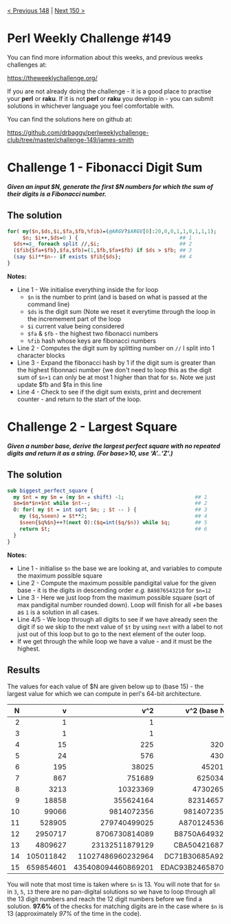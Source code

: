 [< Previous 148](https://github.com/drbaggy/perlweeklychallenge-club/tree/master/challenge-148/james-smith) |
[Next 150 >](https://github.com/drbaggy/perlweeklychallenge-club/tree/master/challenge-150/james-smith)
# Perl Weekly Challenge #149

You can find more information about this weeks, and previous weeks challenges at:

  https://theweeklychallenge.org/

If you are not already doing the challenge - it is a good place to practise your
**perl** or **raku**. If it is not **perl** or **raku** you develop in - you can
submit solutions in whichever language you feel comfortable with.

You can find the solutions here on github at:

https://github.com/drbaggy/perlweeklychallenge-club/tree/master/challenge-149/james-smith

# Challenge 1 - Fibonacci Digit Sum

***Given an input $N, generate the first $N numbers for which the sum of their digits is a Fibonacci number.***

## The solution

```perl
for( my($n,$ds,$i,$fa,$fb,%fib)=(@ARGV?$ARGV[0]:20,0,0,1,1,0,1,1,1);
     $n; $i++,$ds=0 ) {                                 ## 1
  $ds+=$_ foreach split //,$i;                          ## 2
  ($fib{$fa+$fb},$fa,$fb)=(1,$fb,$fa+$fb) if $ds > $fb; ## 3
  (say $i)**$n-- if exists $fib{$ds};                   ## 4
}
```

**Notes:**

 * Line 1 - We initialise everything inside the for loop
   * `$n` is the number to print (and is based on what is passed at the command line)
   * `$ds` is the digit sum (Note we reset it everytime through the loop in the incremement part of the loop
   * `$i`  current value being considered
   * `$fa` & `$fb` - the highest two fibonacci numbers 
   * `%fib` hash whose keys are fibonacci numbers
 * Line 2 - Computes the digit sum by splitting number on `//` I split into 1 character blocks
 * Line 3 - Expand the fibonacci hash by 1 if the digit sum is greater than the highest fibonnaci number {we don't need to loop this as the digit sum of `$n+1` can only be at most 1 higher than that for `$n`. Note we just update $fb and $fa in this line
 * Line 4 - Check to see if the digit sum exists, print and decrement counter - and return to the start of the loop.

# Challenge 2 - Largest Square

***Given a number base, derive the largest perfect square with no repeated digits and return it as a string. (For base>10, use ‘A’..‘Z’.)***

## The solution

```perl
sub biggest_perfect_square {
  my $nt = my $m = (my $n = shift) -1;                       ## 1
  $m=$m*$n+$nt while $nt--;                                  ## 2
  O: for( my $t = int sqrt $m; ; $t -- ) {                   ## 3
    my ($q,%seen) = $t**2;                                   ## 4
    $seen{$q%$n}++?(next O):($q=int($q/$n)) while $q;        ## 5
    return $t;                                               ## 6
  }
}
```

**Notes:**

 * Line 1 - initialise `$n` the base we are looking at, and variables to compute the maximum possible square
 * Line 2 - Compute the maximum possible pandigital value for the given base - it is the digits in descending order *e.g.* `BA9876543210` for `$n=12`
 * Line 3 - Here we just loop from the maximum possible square (sqrt of max pandigital number rounded down). Loop will finish for all +be bases as `1` is a solution in all cases.
 * Line 4/5 - We loop through all digits to see if we have already seen the digit if so we skip to the next value of `$t` by using `next` with a label to not just out of this loop but to go to the next element of the outer loop.
 * If we get through the while loop we have a value - and it must be the highest.

## Results

The values for each value of $N are given below up to (base 15) - the largest value for which we can compute in perl's 64-bit architecture.

|  N | v         | v^2                | v^2 (base N)    | Time      | Evals    |
| -: | --------: | -----------------: | --------------: | --------: | -------: |
|  2 |         1 |                  1 |               1 |  0.000020 |        1 |
|  3 |         1 |                  1 |               1 |  0.000022 |        4 |
|  4 |        15 |                225 |            3201 |  0.000014 |        1 |
|  5 |        24 |                576 |            4301 |  0.000043 |       31 |
|  6 |       195 |              38025 |          452013 |  0.000029 |       17 |
|  7 |       867 |             751689 |         6250341 |  0.000045 |       28 |
|  8 |      3213 |           10323369 |        47302651 |  0.001050 |      841 |
|  9 |     18858 |          355624164 |       823146570 |  0.000947 |      671 |
| 10 |     99066 |         9814072356 |      9814072356 |  0.000476 |      315 |
| 11 |    528905 |       279740499025 |     A8701245369 |  0.004091 |     2564 |
| 12 |   2950717 |      8706730814089 |    B8750A649321 |  0.035980 |    22903 |
| 13 |   4809627 |     23132511879129 |    CBA504216873 | 18.936489 | 12533147 |
| 14 | 105011842 |  11027486960232964 |  DC71B30685A924 |  0.143197 |    89326 |
| 15 | 659854601 | 435408094460869201 | EDAC93B24658701 |  0.315265 |   190654 |


You will note that most time is taken where `$n` is 13. You will note that for `$n` in `3`, `5`, `13` there are no pan-digital solutions so we have to loop through all the 13 digit numbers and reach the 12 digit numbers before we find a solution. **97.6%** of the checks for matching digits are in the case where `$n` is 13 (approximately *97%* of the time in the code).

